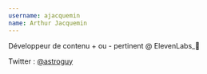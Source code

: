 ```yaml
---
username: ajacquemin
name: Arthur Jacquemin
---
```

Développeur de contenu + ou - pertinent @ ElevenLabs_🚀

Twitter : [@astroguy](https://twitter.com/astroguy)
